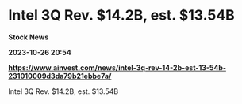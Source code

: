 # Intel 3Q Rev. $14.2B, est. $13.54B
**Stock News**

**2023-10-26 20:54**

**https://www.ainvest.com/news/intel-3q-rev-14-2b-est-13-54b-231010009d3da79b21ebbe7a/**

Intel 3Q Rev. $14.2B, est. $13.54B